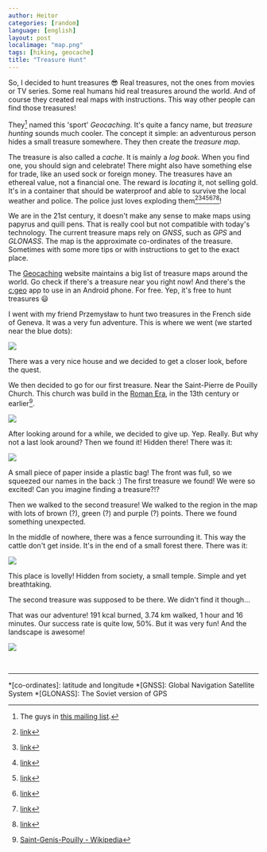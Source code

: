 ```yaml
---
author: Heitor
categories: [random]
language: [english]
layout: post
localimage: "map.png"
tags: [hiking, geocache]
title: "Treasure Hunt"
---
```


So, I decided to hunt treasures 😎 Real treasures, not the ones from movies or
TV series. Some real humans hid real treasures around the world. And of course
they created real maps with instructions. This way other people can find those
treasures!

They[^whom] named this 'sport' _Geocaching_. It's quite a fancy name, but
_treasure hunting_ sounds much cooler. The concept it simple: an adventurous
person hides a small treasure somewhere. They then create the _treasure map_.

The treasure is also called a _cache_. It is mainly a _log book_.
When you find one, you should sign and celebrate! There might also have
something else for trade, like an used sock or foreign money. The treasures
have an ethereal value, not a financial one. The reward is _locating_ it, not
selling gold. It's in a container that should be waterproof and able to
survive the local weather and police. The police just loves exploding
them[^bomb1][^bomb2][^bomb3][^bomb4][^bomb5][^bomb6][^bomb7]!

We are in the 21st century, it doesn't make any sense to make maps using
papyrus and quill pens. That is really cool but not compatible with today's
technology. The current treasure maps rely on _GNSS_, such as _GPS_ and
_GLONASS_. The map is the approximate co-ordinates of the treasure.
Sometimes with some more tips or with instructions to get to the exact
place.

The [Geocaching](https://www.geocaching.com/) website maintains a big list of
treasure maps around the world. Go check if there's a treasure near you right
now! And there's the [c:geo](https://www.cgeo.org/) app to use in an Android
phone. For free. Yep, it's free to hunt treasures 😃

I went with my friend Przemysław to hunt two treasures in the French side of
Geneva. It was a very fun adventure. This is where we went (we started near the
blue dots):

![](map.png)

There was a very nice house and we decided to get a closer look, before the
quest.

We then decided to go for our first treasure. Near the Saint-Pierre de Pouilly
Church. This church was build in the [Roman Era](https://en.wikipedia.org/wiki/Roman_Era),
in the 13th century or earlier[^church].

![](church_small.jpg)

After looking around for a while, we decided to give up. Yep. Really. But why
not a last look around? Then we found it! Hidden there! There was it:

![](treasure_small.jpg)

A small piece of paper inside a plastic bag! The front was full, so we squeezed
our names in the back :) The first treasure we found! We were so excited! Can
you imagine finding a treasure?!?

Then we walked to the second treasure! We walked to the region in the map with
lots of brown (?), green (?) and purple (?) points. There we found something
unexpected.

In the middle of nowhere, there was a fence surrounding it. This way the cattle
don't get inside. It's in the end of a small forest there. There was it:

[![](ave_maria_small.jpg)](ave_maria.jpg)

This place is lovelly! Hidden from society, a small temple. Simple and yet
breathtaking.

The second treasure was supposed to be there. We didn't find it though...

That was our adventure! 191 kcal burned, 3.74 km walked, 1 hour and 16 minutes.
Our success rate is quite low, 50%. But it was very fun! And the landscape is
awesome!

[![](landscape_small.jpg)](landscape.jpg)

<br>

---

*[co-ordinates]: latitude and longitude
*[GNSS]: Global Navigation Satellite System
*[GLONASS]: The Soviet version of GPS
[^whom]: The guys in [this mailing list](https://groups.yahoo.com/neo/groups/gpsstash/conversations/topics/62).
[^bomb1]: [link](https://archive.is/20120904171554/http://www.mywesttexas.com/articles/2010/01/08/news/top_stories/pipe_bomb_geochaching_geocache_midland_academy_sports.txt)
[^bomb2]: [link](https://www.gcdailyworld.com/story/1890701.html)
[^bomb3]: [link](https://www.deseretnews.com/article/635160668/Detonated-bomb-turns-out-to-be-box-of-toys.html)
[^bomb4]: [link](https://web.archive.org/web/20081202115708/http://www.canada.com/ottawacitizen/news/story.html?id=c7628126-a0f6-4a9e-a396-a40fa1948eab)
[^bomb5]: [link](http://articles.glendalenewspress.com/2013-01-14/news/tn-818-0114-authorities-determine-suspicious-object-found-on-glendale-power-pole-to-be-safe_1_power-pole-suspicious-object-bomb-squad)
[^bomb6]: [link](https://www.bbc.com/news/uk-england-leeds-14039229)
[^bomb7]: [link](https://www.ibtimes.com/geocaching-awesome-scavenger-hunt-or-bomb-threat-waiting-happen-296371)
[^church]: [Saint-Genis-Pouilly - Wikipedia](https://en.wikipedia.org/wiki/Saint-Genis-Pouilly)